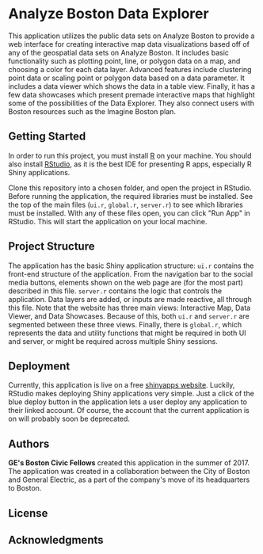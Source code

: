 # Analyze Boston Data Explorer

This application utilizes the public data sets on Analyze Boston to provide a web interface for creating interactive map data visualizations based off of any of the geospatial data sets on Analyze Boston. It includes basic functionality such as plotting point, line, or polygon data on a map, and choosing a color for each data layer. Advanced features include clustering point data or scaling point or polygon data based on a data parameter. It includes a data viewer which shows the data in a table view. Finally, it has a few data showcases which present premade interactive maps that highlight some of the possibilities of the Data Explorer. They also connect users with Boston resources such as the Imagine Boston plan. 

## Getting Started

In order to run this project, you must install [R](https://cran.r-project.org/) on your machine. You should also install [RStudio](https://www.rstudio.com/products/rstudio/download/), as it is the best IDE for presenting R apps, especially R Shiny applications.

Clone this repository into a chosen folder, and open the project in RStudio. Before running the application, the required libraries must be installed. See the top of the main files (`ui.r`, `global.r`, `server.r`) to see which libraries must be installed. With any of these files open, you can click "Run App" in RStudio. This will start the application on your local machine.

## Project Structure

The application has the basic Shiny application structure: `ui.r` contains the front-end structure of the application. From the navigation bar to the social media buttons, elements shown on the web page are (for the most part) described in this file. `server.r` contains the logic that controls the application. Data layers are added, or inputs are made reactive, all through this file. Note that the website has three main views: Interactive Map, Data Viewer, and Data Showcases. Because of this, both `ui.r` and `server.r` are segmented between these three views. Finally, there is `global.r`, which represents the data and utility functions that might be required in both UI and server, or might be required across multiple Shiny sessions.

## Deployment

Currently, this application is live on a free [shinyapps website](https://rupayan.shinyapps.io/dataExplorer/). Luckily, RStudio makes deploying Shiny applications very simple. Just a click of the blue deploy button in the application lets a user deploy any application to their linked account. Of course, the account that the current application is on will probably soon be deprecated.

## Authors

**GE's Boston Civic Fellows** created this application in the summer of 2017. The application was created in a collaboration between the City of Boston and General Electric, as a part of the company's move of its headquarters to Boston.

## License



## Acknowledgments

